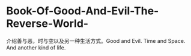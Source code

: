 # Book-Of-Good-And-Evil-The-Reverse-World-
介绍善与恶，时与空以及另一种生活方式。Good and Evil. Time and Space. And another kind of life.
